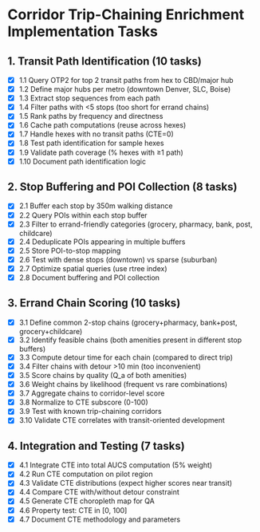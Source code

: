 # Corridor Trip-Chaining Enrichment Implementation Tasks

## 1. Transit Path Identification (10 tasks)

- [x] 1.1 Query OTP2 for top 2 transit paths from hex to CBD/major hub
- [x] 1.2 Define major hubs per metro (downtown Denver, SLC, Boise)
- [x] 1.3 Extract stop sequences from each path
- [x] 1.4 Filter paths with <5 stops (too short for errand chains)
- [x] 1.5 Rank paths by frequency and directness
- [x] 1.6 Cache path computations (reuse across hexes)
- [x] 1.7 Handle hexes with no transit paths (CTE=0)
- [x] 1.8 Test path identification for sample hexes
- [x] 1.9 Validate path coverage (% hexes with ≥1 path)
- [x] 1.10 Document path identification logic

## 2. Stop Buffering and POI Collection (8 tasks)

- [x] 2.1 Buffer each stop by 350m walking distance
- [x] 2.2 Query POIs within each stop buffer
- [x] 2.3 Filter to errand-friendly categories (grocery, pharmacy, bank, post, childcare)
- [x] 2.4 Deduplicate POIs appearing in multiple buffers
- [x] 2.5 Store POI-to-stop mapping
- [x] 2.6 Test with dense stops (downtown) vs sparse (suburban)
- [x] 2.7 Optimize spatial queries (use rtree index)
- [x] 2.8 Document buffering and POI collection

## 3. Errand Chain Scoring (10 tasks)

- [x] 3.1 Define common 2-stop chains (grocery+pharmacy, bank+post, grocery+childcare)
- [x] 3.2 Identify feasible chains (both amenities present in different stop buffers)
- [x] 3.3 Compute detour time for each chain (compared to direct trip)
- [x] 3.4 Filter chains with detour >10 min (too inconvenient)
- [x] 3.5 Score chains by quality (Q_a of both amenities)
- [x] 3.6 Weight chains by likelihood (frequent vs rare combinations)
- [x] 3.7 Aggregate chains to corridor-level score
- [x] 3.8 Normalize to CTE subscore (0-100)
- [x] 3.9 Test with known trip-chaining corridors
- [x] 3.10 Validate CTE correlates with transit-oriented development

## 4. Integration and Testing (7 tasks)

- [x] 4.1 Integrate CTE into total AUCS computation (5% weight)
- [x] 4.2 Run CTE computation on pilot region
- [x] 4.3 Validate CTE distributions (expect higher scores near transit)
- [x] 4.4 Compare CTE with/without detour constraint
- [x] 4.5 Generate CTE choropleth map for QA
- [x] 4.6 Property test: CTE in [0, 100]
- [x] 4.7 Document CTE methodology and parameters
